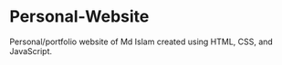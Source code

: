 # Personal-Website

Personal/portfolio website of Md Islam created using HTML, CSS, and JavaScript. 
